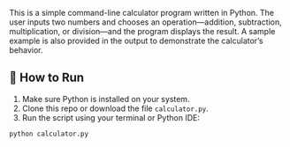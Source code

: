 This is a simple command-line calculator program written in Python. The user inputs two numbers and chooses an operation—addition, subtraction, multiplication, or division—and the program displays the result. A sample example is also provided in the output to demonstrate the calculator’s behavior.

## 🚀 How to Run

1. Make sure Python is installed on your system.
2. Clone this repo or download the file `calculator.py`.
3. Run the script using your terminal or Python IDE:

```bash
python calculator.py

